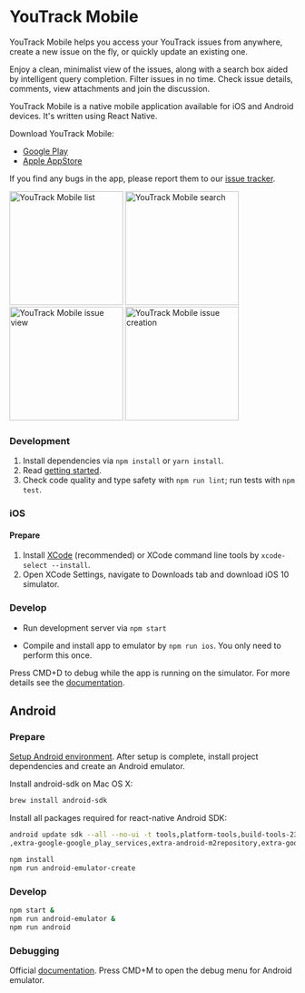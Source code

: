 
# YouTrack Mobile

YouTrack Mobile helps you access your YouTrack issues from anywhere, create a new issue on the fly, or quickly update an existing one.

Enjoy a clean, minimalist view of the issues, along with a search box aided by intelligent query completion. Filter issues in no time. Check issue details, comments, view attachments and join the discussion.

YouTrack Mobile is a native mobile application available for iOS and Android devices. It's written using React Native.

 Download YouTrack Mobile:
* [Google Play](https://play.google.com/store/apps/details?id=com.jetbrains.youtrack.mobile.app)
* [Apple AppStore](https://itunes.apple.com/us/app/youtrack/id1028024655?ls=1&mt=8)

 If you find any bugs in the app, please report them to our [issue tracker](https://youtrack.jetbrains.com/newissue?project=YTM&clearDraft=true).

<img src="https://drive.google.com/uc?export=&id=0B6BBCd1L_wXaZnlSaUphb0t6bVk" alt="YouTrack Mobile list" width="200">
<img src="https://drive.google.com/uc?export=&id=0B6BBCd1L_wXaZkdpQURabEY1SEk" alt="YouTrack Mobile search" width="200">
<img src="https://drive.google.com/uc?export=&id=0B6BBCd1L_wXaM3M5MzBXVExRUFU" alt="YouTrack Mobile issue view" width="200">
<img src="https://drive.google.com/uc?export=&id=0B6BBCd1L_wXadk8zMUVtWXZiWFU" alt="YouTrack Mobile issue creation" width="200">

### Development

1. Install dependencies via `npm install` or `yarn install`.
2. Read [getting started](https://facebook.github.io/react-native/docs/getting-started.html).
3. Check code quality and type safety with `npm run lint`; run tests with `npm test`.

### iOS

#### Prepare

1. Install [XCode](https://developer.apple.com/xcode/download/) (recommended) or XCode command line tools by `xcode-select --install`.
2. Open XCode Settings, navigate to Downloads tab and download iOS 10 simulator.

### Develop

* Run development server via `npm start`

* Compile and install app to emulator by `npm run ios`. You only need to perform this once.

Press CMD+D to debug while the app is running on the simulator. For more details see the [documentation](https://facebook.github.io/react-native/docs/debugging.html).

## Android

### Prepare
[Setup Android environment](https://facebook.github.io/react-native/docs/android-setup.html).
After setup is complete,  install project dependencies and create an Android emulator.

Install android-sdk on Mac OS X:
```sh
brew install android-sdk
```

Install all packages required for react-native Android SDK:
```sh
android update sdk --all --no-ui -t tools,platform-tools,build-tools-23.0.1,android-23\
,extra-google-google_play_services,extra-android-m2repository,extra-google-m2repository,extra-android-support
```

```sh
npm install
npm run android-emulator-create
```


### Develop

```sh
npm start &
npm run android-emulator &
npm run android
```

### Debugging

Official [documentation](https://facebook.github.io/react-native/docs/debugging.html). Press CMD+M to open the debug menu for Android emulator.
